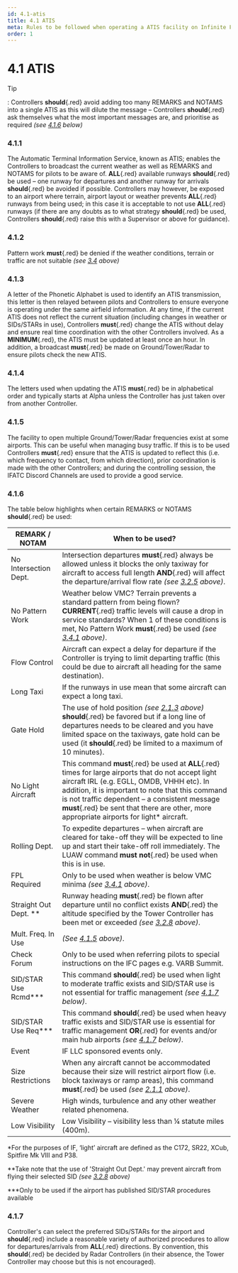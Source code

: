 ```yaml
---
id: 4.1-atis
title: 4.1 ATIS
meta: Rules to be followed when operating a ATIS facility on Infinite Flight.
order: 1
---
```


# 4.1 ATIS

 

Tip

: Controllers **should**{.red} avoid adding too many REMARKS and NOTAMS into a single ATIS as this will dilute the message – Controllers **should**{.red} ask themselves what the most important messages are, and prioritise as required *(see [4.1.6](/guide/atc-manual/4.-atis/4.1-atis#4.1.6) below)*



### 4.1.1    

The Automatic Terminal Information Service, known as ATIS; enables the Controllers to broadcast the current weather as well as REMARKS and NOTAMS for pilots to be aware of. **ALL**{.red} available runways **should**{.red} be used – one runway for departures and another runway for arrivals **should**{.red} be avoided if possible. Controllers may however, be exposed to an airport where terrain, airport layout or weather prevents **ALL**{.red} runways from being used; in this case it is acceptable to not use **ALL**{.red} runways (if there are any doubts as to what strategy **should**{.red} be used, Controllers **should**{.red} raise this with a Supervisor or above for guidance).



### 4.1.2    

Pattern work **must**{.red} be denied if the weather conditions, terrain or traffic are not suitable *(see [3.4](/guide/atc-manual/3.-tower/3.4-pattern-work-transitions-flight-of-xx#3.4-pattern-work-%2F-transitions-%2F-flight-of-xx) above)*



### 4.1.3    

A letter of the Phonetic Alphabet is used to identify an ATIS transmission, this letter is then relayed between pilots and Controllers to ensure everyone is operating under the same airfield information. At any time, if the current ATIS does not reflect the current situation (including changes in weather or SIDs/STARs in use), Controllers **must**{.red} change the ATIS without delay and ensure real time coordination with the other Controllers involved. As a **MINIMUM**{.red}, the ATIS must be updated at least once an hour. In addition, a broadcast **must**{.red} be made on Ground/Tower/Radar to ensure pilots check the new ATIS.



### 4.1.4    

The letters used when updating the ATIS **must**{.red} be in alphabetical order and typically starts at Alpha unless the Controller has just taken over from another Controller.



### 4.1.5    

The facility to open multiple Ground/Tower/Radar frequencies exist at some airports. This can be useful when managing busy traffic. If this is to be used Controllers **must**{.red} ensure that the ATIS is updated to reflect this (i.e. which frequency to contact, from which direction), prior coordination is made with the other Controllers; and during the controlling session, the IFATC Discord Channels are used to provide a good service.

 

### 4.1.6    

The table below highlights when certain REMARKS or NOTAMS **should**{.red} be used:

 

| REMARK  / NOTAM       | When to be used?                                             |
| --------------------- | ------------------------------------------------------------ |
| No Intersection Dept. | Intersection departures **must**{.red} always be allowed unless it blocks the only taxiway for aircraft to access full length **AND**{.red} will affect the departure/arrival flow rate *(see [3.2.5](/guide/atc-manual/3.-tower/3.2-departures#3.2.5) above)*. |
| No Pattern Work       | Weather below VMC? Terrain prevents a standard pattern from being flown? **CURRENT**{.red} traffic levels will cause a drop in service standards? When 1 of these conditions is met, No Pattern Work **must**{.red} be used *(see [3.4.1](/guide/atc-manual/3.-tower/3.4-pattern-work-transitions-flight-of-xx#3.4.1) above)*. |
| Flow Control          | Aircraft can expect a delay for departure if the Controller is trying to limit departing traffic (this could be due to aircraft all heading for the same destination). |
| Long Taxi             | If the runways in use mean that some aircraft can expect a long taxi. |
| Gate Hold             | The use of hold position *(see [2.1.3](/guide/atc-manual/2.-ground/2.1-runway-selection-and-pushback#2.1.3) above)* **should**{.red} be favored but if a long line of  departures needs to be cleared and you have limited space on the taxiways,  gate hold can be used (it **should**{.red} be limited to a maximum of 10 minutes). |
| No Light Aircraft     | This command **must**{.red} be used at **ALL**{.red} times for large airports that do not accept light aircraft IRL (e.g. EGLL, OMDB, VHHH etc). In addition, it is important to note that this command is not traffic dependent – a consistent message **must**{.red} be sent that there are other, more appropriate airports for light* aircraft. |
| Rolling Dept.         | To expedite departures – when aircraft are cleared for take-off they will be expected to line up and start their take-off roll immediately. The LUAW command **must not**{.red} be used when this is in use. |
| FPL Required          | Only to be used when weather is below VMC minima *(see [3.4.1](/guide/atc-manual/3.-tower/3.4-pattern-work-transitions-flight-of-xx#3.4.1) above)*. |
| Straight Out Dept. ** | Runway heading **must**{.red} be flown after departure until no conflict exists **AND**{.red} the altitude specified by the Tower Controller has been met or exceeded *(see [3.2.8](/guide/atc-manual/3.-tower/3.2-departures#3.2.8) above)*. |
| Mult. Freq. In Use    | *(See [4.1.5](/guide/atc-manual/4.-atis/4.1-atis#4.1.5) above)*. |
| Check Forum           | Only to be used when referring pilots to special instructions on the IFC pages e.g. VARB Summit. |
| SID/STAR Use Rcmd***  | This command **should**{.red} be used when light to moderate traffic exists and SID/STAR use is not essential for traffic management *(see [4.1.7](/guide/atc-manual/4.-atis/4.1-atis#4.1.7) below)*. |
| SID/STAR Use Req***   | This command **should**{.red} be used when heavy traffic exists and SID/STAR use is essential for traffic management **OR**{.red} for events and/or main hub airports  *(see [4.1.7](/guide/atc-manual/4.-atis/4.1-atis#4.1.7) below)*. |
| Event                 | IF LLC sponsored events only.                                |
| Size Restrictions     | When any aircraft cannot be accommodated because their size will restrict airport flow (i.e. block taxiways or ramp areas), this command **must**{.red} be used *(see [2.1.1](/guide/atc-manual/2.-ground/2.1-runway-selection-and-pushback#2.1.1) above)*. |
| Severe Weather        | High winds, turbulence and any other weather related phenomena. |
| Low Visibility        | Low Visibility – visibility less than ¼  statute miles (400m). |

 

*For the purposes of IF, ‘light’ aircraft are defined as the C172, SR22, XCub, Spitfire Mk VIII and P38.

**Take note that the use of 'Straight Out Dept.' may prevent aircraft from flying their selected SID *(see [3.2.8](/guide/atc-manual/3.-tower/3.2-departures#3.2.8) above)*

***Only to be used if the airport has published SID/STAR procedures available



### 4.1.7

Controller's can select the preferred SIDs/STARs for the airport and **should**{.red} include a reasonable variety of authorized procedures to allow for departures/arrivals from **ALL**{.red} directions. By convention, this **should**{.red} be decided by Radar Controllers (in their absence, the Tower Controller may choose but this is not encouraged). 